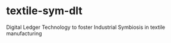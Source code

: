 # textile-sym-dlt
Digital Ledger Technology to foster Industrial Symbiosis in textile manufacturing
